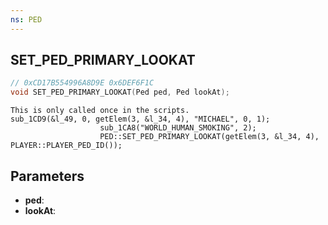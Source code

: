 ```yaml
---
ns: PED
---
```

## SET_PED_PRIMARY_LOOKAT

```c
// 0xCD17B554996A8D9E 0x6DEF6F1C
void SET_PED_PRIMARY_LOOKAT(Ped ped, Ped lookAt);
```

```
This is only called once in the scripts.  
sub_1CD9(&l_49, 0, getElem(3, &l_34, 4), "MICHAEL", 0, 1);  
                    sub_1CA8("WORLD_HUMAN_SMOKING", 2);  
                    PED::SET_PED_PRIMARY_LOOKAT(getElem(3, &l_34, 4), PLAYER::PLAYER_PED_ID());  
```

## Parameters
* **ped**: 
* **lookAt**: 

